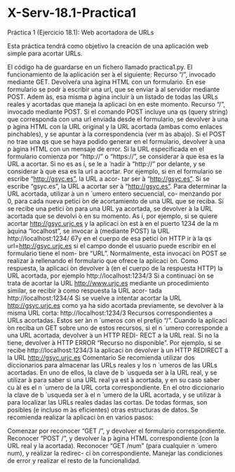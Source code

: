 # X-Serv-18.1-Practica1
Práctica 1 (Ejercicio 18.1): Web acortadora de URLs


Esta práctica tendrá como objetivo la creación de una aplicación web simple para acortar URLs.

El código ha de guardarse en un fichero llamado practica1.py.
El funcionamiento de la aplicación ser ́a el siguiente:
Recurso “/”, invocado mediante GET. Devolveŕa una ́agina HTML con un
formulario. En ese formulario se podr ́a escribir una url, que se enviar ́a al
servidor mediante POST. Adem ́as, esa misma p ́agina incluir ́a un listado de
todas las URLs reales y acortadas que maneja la aplicaci ́on en este momento.
Recurso “/”, invocado mediante POST. Si el comando POST incluye una qs
(query string) que corresponda con una url enviada desde el formulario, se
devolver ́a una p ́agina HTML con la URL original y la URL acortada (ambas
como enlaces pinchables), y se apuntar ́a la correspondencia (ver m ́as abajo).
Si el POST no trae una qs que se haya podido generar en el formulario,
devolver ́a una p ́agina HTML con un mensaje de error.
Si la URL especificada en el formulario comienza por “http://” o “https://”,
se considerar ́a que  ́esa es la URL a acortar. Si no es as ́ı, se le a ̃
nadir ́a
“http://” por delante, y se considerar ́a que esa es la url a acortar. Por
ejemplo, si en el formulario se escribe “http://gsyc.es”, la URL a acor-
tar ser ́a “http://gsyc.es”. Si se escribe “gsyc.es”, la URL a acortar ser ́a
“http://gsyc.es”.
Para determinar la URL acortada, utilizar ́a un n ́
umero entero secuencial, co-
menzando por 0, para cada nueva petici ́on de acortamiento de una URL que
se reciba. Si se recibe una petici ́on para una URL ya acortada, se devolver ́a
la URL acortada que se devolvi ́o en su momento.
As ́ı, por ejemplo, si se quiere acortar
http://gsyc.urjc.es
y la aplicaci ́on est ́a en el puerto 1234 de la m ́aquina “localhost”, se invocar ́a
(mediante POST) la URL
http://localhost:1234/
67y en el cuerpo de esa petici ́on HTTP ir ́a la qs
url=http://gsyc.urjc.es
si el campo donde el usuario puede escribir en el formulario tiene el nom-
bre “URL”. Normalmente, esta invocaci ́on POST se realizar ́a rellenando el
formulario que ofrece la aplicaci ́on.
Como respuesta, la aplicaci ́on devolver ́a (en el cuerpo de la respuesta HTTP)
la URL acortada, por ejemplo
http://localhost:1234/3
Si a continuaci ́on se trata de acortar la URL
http://www.urjc.es
mediante un procedimiento similar, se recibir ́a como respuesta la URL acor-
tada
http://localhost:1234/4
Si se vuelve a intentar acortar la URL
http://gsyc.urjc.es
como ya ha sido acortada previamente, se devolver ́a la misma URL corta:
http://localhost:1234/3
Recursos correspondientes a URLs acortadas. Estos ser ́an n ́
umeros con el
prefijo “/”. Cuando la aplicaci ́on reciba un GET sobre uno de estos recursos,
si el n ́
umero corresponde a una URL acortada, devolver ́a un HTTP REDI-
RECT a la URL real. Si no la tiene, devolver ́a HTTP ERROR “Recurso no
disponible”.
Por ejemplo, si se recibe
http://localhost:1234/3
la aplicaci ́on devolver ́a un HTTP REDIRECT a la URL
http://gsyc.urjc.es
Comentario
Se recomienda utilizar dos diccionarios para almacenar las URLs reales y los
n ́
umeros de las URLs acortadas. En uno de ellos, la clave de b ́
usqueda ser ́a la URL
real, y se utilizar ́a para saber si una URL real ya est ́a acortada, y en su caso saber
cu ́al es el n ́
umero de la URL corta correspondiente.
En el otro diccionario la clave de b ́
usqueda ser ́a el n ́
umero de la URL acortada,
y se utilizar ́a para localizar las URLs reales dadas las cortas. De todas formas, son
posibles (e incluso m ́as eficientes) otras estructuras de datos.
Se recomienda realizar la aplicaci ́on en varios pasos:

Comenzar por reconocer “GET /”, y devolver el formulario correspondiente.
Reconocer “POST /”, y devolver la p ́agina HTML correspondiente (con la
URL real y la acortada).
Reconocer “GET /num” (para cualquier n ́
umero num), y realizar la redirec-
ci ́on correspondiente.
Manejar las condiciones de error y realizar el resto de la funcionalidad.
